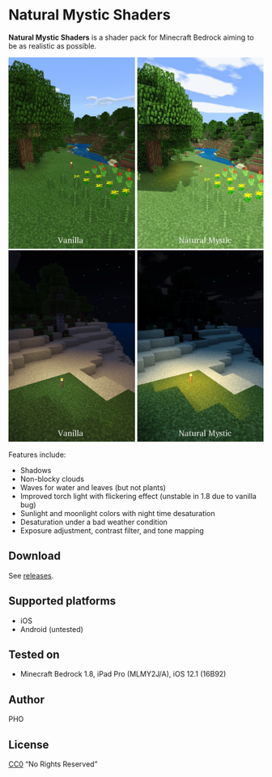 # Natural Mystic Shaders

**Natural Mystic Shaders** is a shader pack for Minecraft Bedrock
aiming to be as realistic as possible.

![](./img/day.jpg)
![](./img/night.jpg)

Features include:

* Shadows
* Non-blocky clouds
* Waves for water and leaves (but not plants)
* Improved torch light with flickering effect (unstable in 1.8 due to vanilla bug)
* Sunlight and moonlight colors with night time desaturation
* Desaturation under a bad weather condition
* Exposure adjustment, contrast filter, and tone mapping

## Download

See [releases](https://github.com/depressed-pho/natural-mystic-shaders/releases).

## Supported platforms

* iOS
* Android (untested)

## Tested on

* Minecraft Bedrock 1.8, iPad Pro (MLMY2J/A), iOS 12.1 (16B92)

## Author

PHO

## License
[CC0](https://creativecommons.org/share-your-work/public-domain/cc0/)
“No Rights Reserved”
